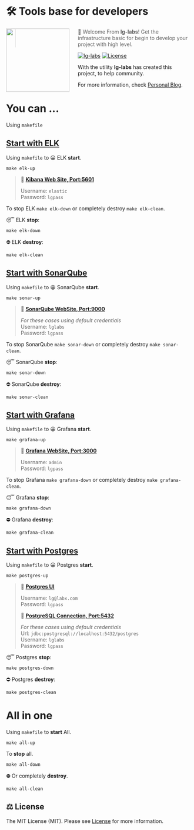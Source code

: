 # 🛠️ Tools base for developers

<img src="https://pbs.twimg.com/profile_images/1410772782238081029/VO3SPTNV_400x400.jpg" align="left" width="172px" height="172px"/>
<img align="left" width="0" height="172px" hspace="10"/>

> 👋  Welcome From **lg-labs**! Get the infrastructure basic for begin to develop your project with high level.

[![lg-labs][0]][1]
[![License][2]][3]

With the utility **lg-labs** has created this project, to help community.

For more information, check [Personal Blog][1].

# You can ...
Using `makefile`

## [Start with ELK][elk-doc]
Using `makefile` to 😀 ELK **start**.
```shell
make elk-up
```
> 👋  **[Kibana Web Site, Port:5601][kibana]**
> 
> Username: `elastic`  
> Password: `lgpass`

To stop ELK `make elk-down` or completely destroy `make elk-clean`.

😴 ELK **stop**:
```shell
make elk-down
```
⛔ ELK **destroy**:
```shell
make elk-clean
```

## [Start with SonarQube][sonar-doc]
Using `makefile` to 😀 SonarQube **start**.

```shell
make sonar-up
```

> 👋  **[SonarQube WebSite, Port:9000][sonar]** 
> 
> _For these cases using default credentials_  
> Username: `lglabs`  
> Password: `lgpass`

To stop SonarQube `make sonar-down` or completely destroy `make sonar-clean`.

😴 SonarQube **stop**:
```shell
make sonar-down
```
⛔️ SonarQube **destroy**:
```shell
make sonar-clean
```

## [Start with Grafana][grafana-doc]
Using `makefile` to 😀 Grafana **start**.

```shell
make grafana-up
```

> 👋  **[Grafana WebSite, Port:3000][grafana]**
>
> Username: `admin`  
> Password: `lgpass`

To stop Grafana `make grafana-down` or completely destroy `make grafana-clean`.

😴 Grafana **stop**:           
```shell
make grafana-down
```
⛔️ Grafana **destroy**:
```shell
make grafana-clean
```
## [Start with Postgres][db-doc]
Using `makefile` to 😀 Postgres **start**.

```shell
make postgres-up
```
> 👋  **[Postgres UI][3]**
>
> Username: `lg@labx.com`  
> Password: `lgpass`
> 
> 👋  **[PostgreSQL Connection, Port:5432][postgres]**
>
> _For these cases using default credentials_  
> Url: `jdbc:postgresql://localhost:5432/postgres`  
> Username: `lglabs`  
> Password: `lgpass`

😴 Postgres **stop**:
```shell
make postgres-down
```
⛔️ Postgres **destroy**:
```shell
make postgres-clean
```


# All in one
Using `makefile` to **start** All.

```shell
make all-up
```

To **stop** all.
```shell
make all-down
```
⛔️ Or completely **destroy**.
```shell
make all-clean
```


## ⚖️ License

The MIT License (MIT). Please see [License][3] for more information.


[0]: https://img.shields.io/badge/LgLabs-community-blue?style=flat-square
[1]: https://lufgarciaqu.medium.com
[2]: https://img.shields.io/badge/license-MIT-green?style=flat-square
[3]: LICENSE


[kibana]: http://localhost:5601
[sonar]: http://localhost:9000
[grafana]: http://localhost:3000
[postgres]: jdbc:postgresql://localhost:5432/postgres


[elk-doc]: elk/README.md
[db-doc]: databases/README.md
[sonar-doc]: sonar-qube/README.md
[grafana-doc]: grafana-loki/README.md
